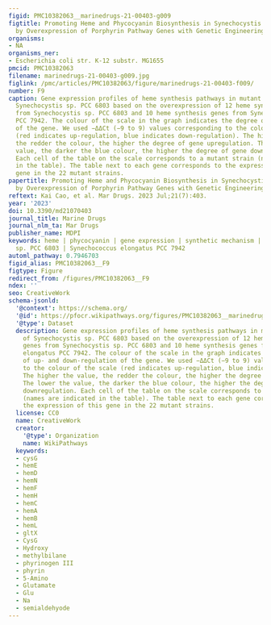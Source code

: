 ```yaml
---
figid: PMC10382063__marinedrugs-21-00403-g009
figtitle: Promoting Heme and Phycocyanin Biosynthesis in Synechocystis sp. PCC 6803
  by Overexpression of Porphyrin Pathway Genes with Genetic Engineering
organisms:
- NA
organisms_ner:
- Escherichia coli str. K-12 substr. MG1655
pmcid: PMC10382063
filename: marinedrugs-21-00403-g009.jpg
figlink: /pmc/articles/PMC10382063/figure/marinedrugs-21-00403-f009/
number: F9
caption: Gene expression profiles of heme synthesis pathways in mutant strains of
  Synechocystis sp. PCC 6803 based on the overexpression of 12 heme synthesis genes
  from Synechocystis sp. PCC 6803 and 10 heme synthesis genes from Synechococcus elongatus
  PCC 7942. The colour of the scale in the graph indicates the degree of up- and down-regulation
  of the gene. We used −ΔΔCt (−9 to 9) values corresponding to the colour of the scale
  (red indicates up-regulation, blue indicates down-regulation). The higher the value,
  the redder the colour, the higher the degree of gene upregulation. The lower the
  value, the darker the blue colour, the higher the degree of gene downregulation.
  Each cell of the table on the scale corresponds to a mutant strain (names are indicated
  in the table). The table next to each gene corresponds to the expression of this
  gene in the 22 mutant strains.
papertitle: Promoting Heme and Phycocyanin Biosynthesis in Synechocystis sp. PCC 6803
  by Overexpression of Porphyrin Pathway Genes with Genetic Engineering.
reftext: Kai Cao, et al. Mar Drugs. 2023 Jul;21(7):403.
year: '2023'
doi: 10.3390/md21070403
journal_title: Marine Drugs
journal_nlm_ta: Mar Drugs
publisher_name: MDPI
keywords: heme | phycocyanin | gene expression | synthetic mechanism | Synechocystis
  sp. PCC 6803 | Synechococcus elongatus PCC 7942
automl_pathway: 0.7946703
figid_alias: PMC10382063__F9
figtype: Figure
redirect_from: /figures/PMC10382063__F9
ndex: ''
seo: CreativeWork
schema-jsonld:
  '@context': https://schema.org/
  '@id': https://pfocr.wikipathways.org/figures/PMC10382063__marinedrugs-21-00403-g009.html
  '@type': Dataset
  description: Gene expression profiles of heme synthesis pathways in mutant strains
    of Synechocystis sp. PCC 6803 based on the overexpression of 12 heme synthesis
    genes from Synechocystis sp. PCC 6803 and 10 heme synthesis genes from Synechococcus
    elongatus PCC 7942. The colour of the scale in the graph indicates the degree
    of up- and down-regulation of the gene. We used −ΔΔCt (−9 to 9) values corresponding
    to the colour of the scale (red indicates up-regulation, blue indicates down-regulation).
    The higher the value, the redder the colour, the higher the degree of gene upregulation.
    The lower the value, the darker the blue colour, the higher the degree of gene
    downregulation. Each cell of the table on the scale corresponds to a mutant strain
    (names are indicated in the table). The table next to each gene corresponds to
    the expression of this gene in the 22 mutant strains.
  license: CC0
  name: CreativeWork
  creator:
    '@type': Organization
    name: WikiPathways
  keywords:
  - cysG
  - hemE
  - hemD
  - hemN
  - hemF
  - hemH
  - hemC
  - hemA
  - hemB
  - hemL
  - gltX
  - CysG
  - Hydroxy
  - methylbilane
  - phyrinogen III
  - phyrin
  - 5-Amino
  - Glutamate
  - Glu
  - Na
  - semialdehyode
---
```

